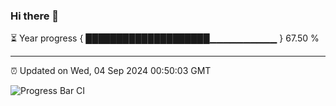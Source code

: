 ### Hi there 👋

⏳ Year progress { ████████████████████▁▁▁▁▁▁▁▁▁▁ } 67.50 %

---

⏰ Updated on Wed, 04 Sep 2024 00:50:03 GMT

![Progress Bar CI](https://github.com/code-lakshay/GitHub-Actions-Demo/workflows/Progress%20Bar%20CI/badge.svg)
